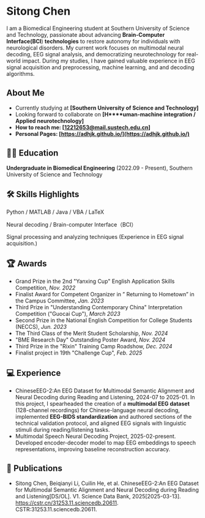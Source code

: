 # Sitong Chen

I am a Biomedical Engineering student at Southern University of Science and Technology, passionate about advancing **Brain-Computer Interface(BCI**) **technologies** to restore autonomy for individuals with neurological disorders. My current work focuses on multimodal neural decoding, EEG signal analysis, and democratizing neurotechnology for real-world impact. During my studies, I have gained valuable experience in EEG signal acquisition and preprocessing, machine learning, and and decoding algorithms.

## About Me

- Currently studying at **[Southern University of Science and Technology]**
- Looking forward to collaborate on **[H****uman-machine integration / Applied neurotechnology]**
- **How to reach me: **[12212653@mail.sustech.edu.cn]****
- **Personal Pages: [https://adhjk.github.io/](https://adhjk.github.io/)**

## 👩‍🎓 Education

**Undergraduate in Biomedical Engineering** (2022.09 - Present), Southern University of Science and Technology

<!-- 
## 💼 Career

- MS Student at [Lab Name], [University Name], [Country], (Year - Present). [Lab website if any]
- Undergraduate Researcher at [Lab Name], [University Name], [Country], (Year - Year).
- Undergraduate Researcher at [Research Group Name], [University Name], [Country], (Year - Year).
 -->

## 🛠 Skills Highlights

Python / MATLAB / Java / VBA / LaTeX

Neural decoding / Brain-computer Interface（BCI）

Signal processing and analyzing techniques (Experience in EEG signal acquisition.)

## 🏆 Awards

- Grand Prize in the 2nd "Yanxing Cup" English Application Skills Competition, *Nov. 2022*
- Finalist Award for Competent Organizer in ” Returning to Hometown” in the Campus Committee, *Jan. 2023*
- Third Prize in "Understanding Contemporary China" Interpretation Competition ("Guocai Cup"), *March 2023*
- Second Prize in the National English Competition for College Students (NECCS), *Jun. 2023*
- The Third Class of the Merit Student Scholarship, *Nov. 2024*
- "BME Research Day" Outstanding Poster Award, *Nov. 2024*
- Third Prize in the "Rixin" Training Camp Roadshow, *Dec. 2024*
- Finalist project in 19th "Challenge Cup", *Feb. 2025*

## 💻 Experience

- ChineseEEG-2:An EEG Dataset for Multimodal Semantic Alignment and Neural Decoding during Reading and Listening, 2024-07 to 2025-01. In this project, I spearheaded the creation of a **multimodal EEG dataset** (128-channel recordings) for Chinese-language neural decoding, implemented **EEG-BIDS standardization** and authored sections of the technical validation protocol, and aligned EEG signals with linguistic stimuli during reading/listening tasks.
- Multimodal Speech Neural Decoding Project, 2025-02-present. Developed encoder-decoder model to map EEG embeddings to speech representations, improving baseline reconstruction accuracy.

## 📝 Publications

- Sitong Chen, Beiqianyi Li, Cuilin He, et al. ChineseEEG-2:An EEG Dataset for Multimodal Semantic Alignment and Neural Decoding during Reading and Listening[DS/OL]. V1. Science Data Bank, 2025[2025-03-13]. https://cstr.cn/31253.11.sciencedb.20611. CSTR:31253.11.sciencedb.20611.

<!-- Don't forget to add your username and links to the actual badge sources for visitor count and GitHub stats! -->
